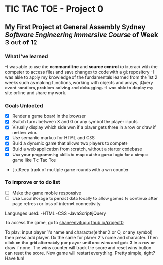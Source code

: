 # TIC TAC TOE - Project 0

## My First Project at General Assembly Sydney _Software Engineering Immersive Course_ of Week 3 out of 12

### What I've learned

-I was able to use the **command line** and **source control** to interact with the computer to access files and save changes to code with a git repository
-I was able to apply my knowledge of the fundamentals learned from the 1st 2 weeks such as making functions, working with objects and arrays, jQuery event handlers, problem-solving and debugging.
-I was able to deploy my site online and share my work.

### Goals Unlocked

- [x] Render a game board in the browser
- [x] Switch turns between X and O or any symbol the player inputs
- [x] Visually display which side won if a player gets three in a row or draw if neither wins
- [x] Use semantic markup for HTML and CSS
- [x] Build a dynamic game that allows two players to compete
- [x] Build a web application from scratch, without a starter codebase
- [x] Use your programming skills to map out the game logic for a simple game like Tic Tac Toe
- [ x]Keep track of multiple game rounds with a win counter

### To improve or to do list

- [ ] Make the game mobile responsive
- [ ] Use LocalStorage to persist data locally to allow games to continue after page refresh or loss of internet connectivity

Languages used:
-HTML
-CSS
-JavaScript/jQuery

To access the game, go to [shaneenvitug.github.io/project0](shaneenvitug.github.io/project0)

To play: input player 1's name and character(either X or O, or any symbol) then press add player. Do the same for player 2's name and character. Then click on the grid alternately per player until one wins and gets 3 in a row or draw if none. The wins counter will track the score and reset wins button can reset the score. New game will restart everything. Pretty simple, right? Have fun!
